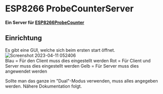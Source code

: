 # ESP8266 ProbeCounterServer  
**Ein Server für [ESP8266ProbeCounter](https://github.com/schemil053/ESP8266ProbeCounter)**

## Einrichtung  
Es gibt eine GUI, welche sich beim ersten start öffnet.  
![Screenshot 2023-04-11 052406](https://user-images.githubusercontent.com/64897950/231048291-f322aa39-0b44-432c-9b5a-5fd18e0bcfa2.png)  
Blau = Für den Client muss dies eingestellt werden
Rot = Für Client und Server muss dies eingestellt werden
Gelb = Für Server muss dies angewendet werden

Sollte man das ganze im "Dual"-Modus verwenden, muss alles angegeben werden.
Nähere Dokumentation folgt.
